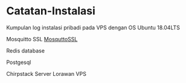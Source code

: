 # Catatan-Instalasi
Kumpulan log instalasi pribadi pada VPS dengan OS Ubuntu 18.04LTS 

Mosquitto SSL <a href="https://github.com/conxwae/Catatan-Instalasi/blob/main/Mosquitto">MosquttoSSL</a> 

Redis database

Postgesql 

Chirpstack Server Lorawan VPS 
